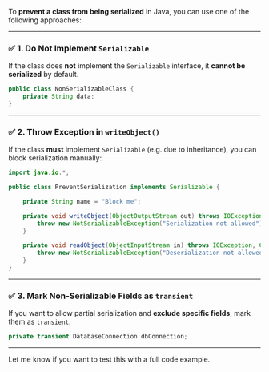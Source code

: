 To **prevent a class from being serialized** in Java, you can use one of the following approaches:

---

### ✅ 1. **Do Not Implement `Serializable`**

If the class does **not** implement the `Serializable` interface, it **cannot be serialized** by default.

```java
public class NonSerializableClass {
    private String data;
}
```

---

### ✅ 2. **Throw Exception in `writeObject()`**

If the class **must** implement `Serializable` (e.g. due to inheritance), you can block serialization manually:

```java
import java.io.*;

public class PreventSerialization implements Serializable {

    private String name = "Block me";

    private void writeObject(ObjectOutputStream out) throws IOException {
        throw new NotSerializableException("Serialization not allowed");
    }

    private void readObject(ObjectInputStream in) throws IOException, ClassNotFoundException {
        throw new NotSerializableException("Deserialization not allowed");
    }
}
```

---

### ✅ 3. **Mark Non-Serializable Fields as `transient`**

If you want to allow partial serialization and **exclude specific fields**, mark them as `transient`.

```java
private transient DatabaseConnection dbConnection;
```

---

Let me know if you want to test this with a full code example.
